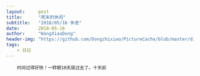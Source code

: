 ```yaml
---
layout:     post
title:      "周末的休闲"
subtitle:   "2018/05/16 休息"
date:       2018-05-16
author:     "WangXiaoDong"
header-img: "https://github.com/Dongzhixiao/PictureCache/blob/master/diaryPic/20180516.jpg?raw=true"
tags:
    - 日记
---
```



```
    时间过得好快！一转眼10天就过去了。十天前
```
